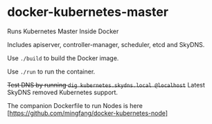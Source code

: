 # docker-kubernetes-master
Runs Kubernetes Master Inside Docker

Includes apiserver, controller-manager, scheduler, etcd and SkyDNS.

Use ```./build``` to build the Docker image.

Use ```./run``` to run the container.

~~Test DNS by running ```dig kubernetes.skydns.local @localhost```~~ Latest SkyDNS removed Kubernetes support.

The companion Dockerfile to run Nodes is here [https://github.com/mingfang/docker-kubernetes-node]
